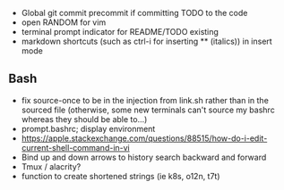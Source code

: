 - Global git commit precommit if committing TODO to the code
- open RANDOM for vim
- terminal prompt indicator for README/TODO existing
- markdown shortcuts (such as ctrl-i for inserting ** (italics)) in insert mode

## Bash

- fix source-once to be in the injection from link.sh rather than in the sourced
  file (otherwise, some new terminals can't source my bashrc whereas they should
  be able to...)
- prompt.bashrc; display environment
- https://apple.stackexchange.com/questions/88515/how-do-i-edit-current-shell-command-in-vi
- Bind up and down arrows to history search backward and forward
- Tmux / alacrity?
- function to create shortened strings (ie k8s, o12n, t7t)
